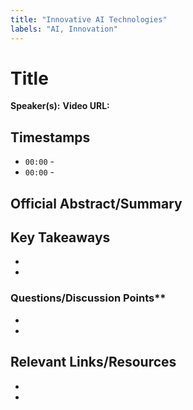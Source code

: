 ```yaml
---
title: "Innovative AI Technologies"
labels: "AI, Innovation"
---
```


# Title

**Speaker(s):** 
**Video URL:** 

## Timestamps

- `00:00` - 
- `00:00` - 

## Official Abstract/Summary

> 

## Key Takeaways

- 
- 

### Questions/Discussion Points**

- 
- 

## Relevant Links/Resources

- 
- 
